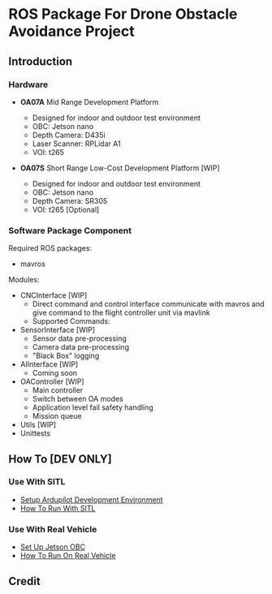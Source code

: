 # ROS Package For Drone Obstacle Avoidance Project

## Introduction

### Hardware
- **OA07A** Mid Range Development Platform
    - Designed for indoor and outdoor test environment
    - OBC: Jetson nano
    - Depth Camera: D435i
    - Laser Scanner: RPLidar A1
    - VOI: t265

- **OA07S** Short Range Low-Cost Development Platform [WIP]
    - Designed for indoor and outdoor test environment
    - OBC: Jetson nano
    - Depth Camera: SR305
    - VOI: t265 [Optional]

### Software Package Component
Required ROS packages:
- mavros

Modules:
- CNCInterface [WIP]
    - Direct command and control interface communicate with mavros and give command to the flight controller unit via mavlink
    - Supported Commands:
- SensorInterface [WIP]
    - Sensor data pre-processing
    - Camera data pre-processing
    - "Black Box" logging
- AIInterface [WIP]
    - Coming soon
- OAController [WIP]
    - Main controller
    - Switch between OA modes
    - Application level fail safety handling
    - Mission queue
- Utils [WIP]
- Unittests

## How To [DEV ONLY]

### Use With SITL
- [Setup Ardupilot Development Environment](http://tuotuogzs.ddns.net/shibohan/arducopter/wikis/Environment-Setup)
- [How To Run With SITL](http://tuotuogzs.ddns.net/droneoa/droneoa_ros/wikis/Launch%20In%20SITL)

### Use With Real Vehicle
- [Set Up Jetson OBC](http://tuotuogzs.ddns.net/droneoa/jetson-nano-obc-setup)
- [How To Run On Real Vehicle](http://tuotuogzs.ddns.net/droneoa/droneoa_ros/wikis/Run-With-Real-Vehicle)

## Credit
